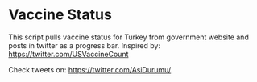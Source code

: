 # Vaccine Status

This script pulls vaccine status for Turkey from government website
and posts in twitter as a progress bar.
Inspired by: https://twitter.com/USVaccineCount

Check tweets on:
https://twitter.com/AsiDurumu/

